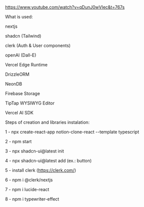 https://www.youtube.com/watch?v=qDunJ0wVIec&t=767s

What is used:

nextjs

shadcn (Tailwind)

clerk (Auth & User components)

openAI (Dall-E)

Vercel Edge Runtime

DrizzleORM

NeonDB

Firebase Storage

TipTap WYSIWYG Editor

Vercel AI SDK

Steps of creation and libraries instalation:

1 - npx create-react-app notion-clone-react --template typescript

2 - npm start

3 - npx shadcn-ui@latest init

4 - npx shadcn-ui@latest add <component> (ex.: button)

5 - install clerk (https://clerk.com/)

6 - npm i @clerk/nextjs

7 - npm i lucide-react

8 - npm i typewriter-effect
